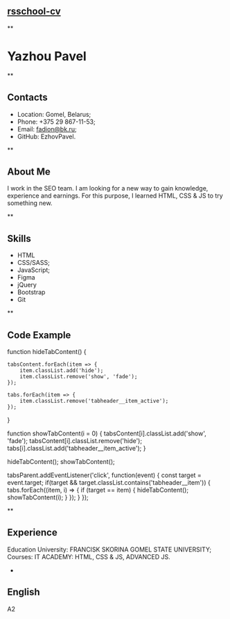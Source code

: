 ## [rsschool-cv](https://github.com/EzhovPavel)

** 

# Yazhou Pavel

** 

## Contacts

* Location: Gomel, Belarus;
* Phone: +375 29 867-11-53;
* Email: fadion@bk.ru;
* GitHub: EzhovPavel.

** 

## About Me

I work in the SEO team. I am looking for a new way to gain knowledge, experience and earnings. For this purpose, I learned HTML, CSS & JS to try something new.

** 

## Skills

* HTML
* CSS/SASS;
* JavaScript;
* Figma
* jQuery
* Bootstrap
* Git

** 

## Code Example

function hideTabContent() {
    
    tabsContent.forEach(item => {
        item.classList.add('hide');
        item.classList.remove('show', 'fade');
    });

    tabs.forEach(item => {
        item.classList.remove('tabheader__item_active');
    });
}

function showTabContent(i = 0) {
    tabsContent[i].classList.add('show', 'fade');
    tabsContent[i].classList.remove('hide');
    tabs[i].classList.add('tabheader__item_active');
}

hideTabContent();
showTabContent();

tabsParent.addEventListener('click', function(event) {
    const target = event.target;
    if(target && target.classList.contains('tabheader__item')) {
        tabs.forEach((item, i) => {
            if (target == item) {
                hideTabContent();
                showTabContent(i);
            }
        });
    }
});


** 
## Experience

Education
University: FRANCISK SKORINA GOMEL STATE UNIVERSITY;
Courses:
IT ACADEMY: HTML, CSS & JS, ADVANCED JS.

* 

## English
A2